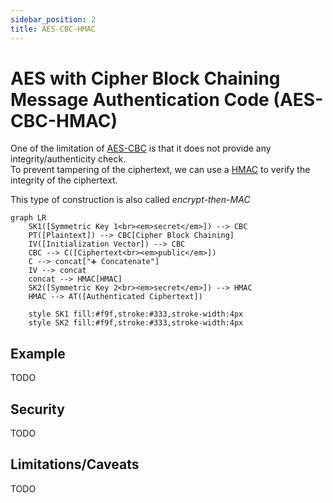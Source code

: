 ```yaml
---
sidebar_position: 2
title: AES-CBC-HMAC
---
```


# AES with Cipher Block Chaining Message Authentication Code (AES-CBC-HMAC)
One of the limitation of [AES-CBC](#TODO) is that it does not provide any integrity/authenticity check.  
To prevent tampering of the ciphertext, we can use a [HMAC](../mac/hmac.md) to verify the integrity of the ciphertext.

This type of construction is also called _encrypt-then-MAC_

```mermaid
graph LR
    SK1([Symmetric Key 1<br><em>secret</em>]) --> CBC
    PT([Plaintext]) --> CBC[Cipher Block Chaining]
    IV([Initialization Vector]) --> CBC
    CBC --> C([Ciphertext<br><em>public</em>])
    C --> concat["➕ Concatenate"]
    IV --> concat
    concat --> HMAC[HMAC]
    SK2([Symmetric Key 2<br><em>secret</em>]) --> HMAC
    HMAC --> AT([Authenticated Ciphertext])
    
    style SK1 fill:#f9f,stroke:#333,stroke-width:4px
    style SK2 fill:#f9f,stroke:#333,stroke-width:4px
```

## Example
TODO

## Security
TODO

## Limitations/Caveats
TODO
